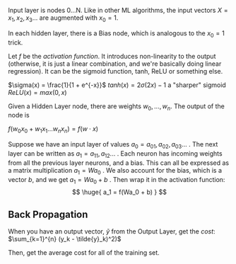 Input layer is nodes 0...N. Like in other ML algorithms, the input vectors $X = {x_1, x_2, x_3...}$ are augmented with $x_0 = 1$. 

In each hidden layer, there is a Bias node, which is analogous to the $x_0=1$ trick.

Let $f$ be the *activation function*. It introduces non-linearity to the output (otherwise, it is just a linear combination, and we're basically doing linear regression). It can be the sigmoid function, tanh, ReLU or something else.

$\sigma(x) = \frac{1}{1 + e^{-x}}$
$tanh(x) = 2\sigma(2x) - 1$ a "sharper" sigmoid
$ReLU(x) = max(0,x)$

Given a Hidden Layer node, there  are weights $w_0, ... , w_n$. The output of the node is

$f(w_0x_0 + w_1x_1 ... w_nx_n) = f(w \cdot x)$

Suppose we have an input layer of values $a_0 = {a_{01}, a_{02}, a_{03}...}$ . The next layer can be written as $a_1 = a_{11}, a_{12}...$ . Each neuron has incoming weights from all the previous layer neurons, and a bias. This can all be expressed as a matrix multiplication $a_1 = Wa_0$ . We also account for the bias, which is a vector $b$, and we get $a_1 = Wa_0 + b$ . Then wrap it in the activation function: 
$$
\huge{
	a_1 = f(Wa_0 + b)
}
$$

## Back Propagation
When you have an output vector, $\tilde{y}$ from the Output Layer, get the *cost*:
$\sum_{k=1}^{n} (y_k - \tilde{y}_k)^2)$

Then, get the average cost for all of the training set.









